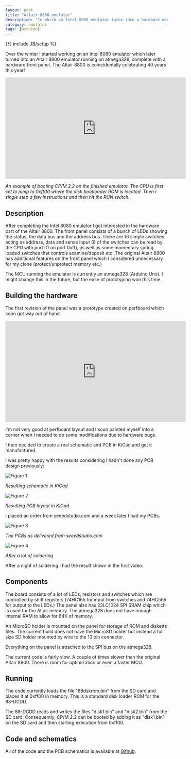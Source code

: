 ```yaml
---
layout: post
title: "Altair 8800 emulator"
description: "In which an Intel 8080 emulator turns into a hardware monstrosity"
category: emulator
tags: [arduino]
---
```

{% include JB/setup %}

Over the winter I started working on an Intel 8080 emulator which later turned into an Altair 8800 emulator running on atmega328, complete with a hardware front panel. The Altair 8800 is coincidentally celebrating 40 years this year!

<iframe width="560" height="315" src="https://www.youtube.com/embed/sQtJz8nA3Dc" frameborder="0" allowfullscreen></iframe>

_An example of booting CP/M 2.2 on the finished emulator. The CPU is first set to jump to 0xff00 where the disk bootloader ROM is located. Then I single step a few instructions and then hit the RUN switch._

Description
-----------

After completing the Intel 8080 emulator I got interested in the hardware part of the Altair 8800. The front panel consists of a bunch of LEDs showing the status, the data bus and the address bus. There are 16 simple switches acting as address, data and sense input (8 of the switches can be read by the CPU with port IO on port 0xff), as well as some momentary spring loaded switches that controls examine/deposit etc. The original Altair 8800 has additional features on the front panel which I considered unnecessary for my clone (protect/unprotect memory etc.)

The MCU running the emulator is currently an atmega328 (Arduino Uno). I might change this in the future, but the ease of prototyping won this time.

Building the hardware
---------------------

The first revision of the panel was a prototype created on perfboard which soon got way out of hand.

<iframe width="560" height="315" src="https://www.youtube.com/embed/adbQEPB5qkY" frameborder="0" allowfullscreen></iframe>

I'm not very good at perfboard layout and I soon painted myself into a corner when I needed to do some modifications due to hardware bugs.

I then decided to create a real schematic and PCB in KiCad and get it manufactured.

I was pretty happy with the results considering I hadn't done any PCB design previously:

![Figure 1]({{site.url}}/assets/img/panel.sch.svg)

_Resulting schematic in KiCad_

![Figure 2]({{site.url}}/assets/img/panel-brd.svg)

_Resulting PCB layout in KiCad_

I placed an order from seeedstudio.com and a week later I had my PCBs.

![Figure 3]({{site.url}}/assets/img/pcb_manu.jpg)

_The PCBs as delivered from seeedstudio.com_

![Figure 4]({{site.url}}/assets/img/finished_pcb.jpg)

_After a lot of soldering_

After a night of soldering I had the result shown in the first video.

Components
----------

The board consists of a lot of LEDs, resistors and switches which are controlled by shift registers (74HC165 for input from switches and 74HC565 for output to the LEDs.)
The panel also has 23LC1024 SPI SRAM chip which is used for the Altair memory. The atmega328 does not have enough internal RAM to allow for 64K of memory.

An MicroSD holder is mounted on the panel for storage of ROM and diskette files. The current build does not have the MicroSD holder but instead a full size SD holder mounted by wire to the 13 pin connector.

Everything on the panel is attached to the SPI bus on the atmega328.

The current code is fairly slow. A couple of times slower than the original Altair 8800. There is room for optimization or even a faster MCU.

Running
-------

The code currently loads the file "88dskrom.bin" from the SD card and places it at 0xff00 in memory. This is a standard disk loader ROM for the 88-DCDD.

The 88-DCDD reads and writes the files "disk1.bin" and "disk2.bin" from the SD card. Consequently, CP/M 2.2 can be booted by adding it as "disk1.bin" on the SD card and then starting execution from 0xff00.

Code and schematics
-------------------

All of the code and the PCB schematics is available at [Github](http://www.github.com/dankar/altair8800).

